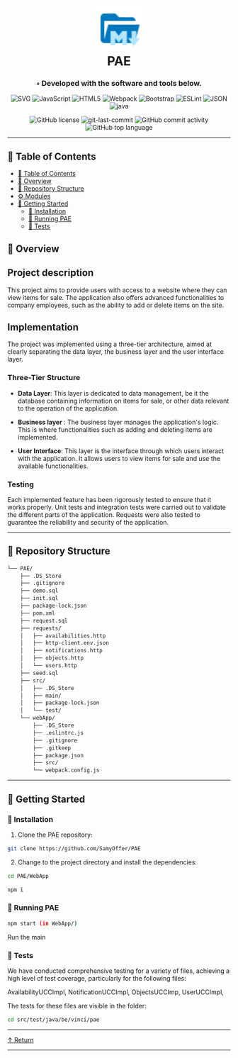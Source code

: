 <div align="center">
<h1 align="center">
<img src="https://raw.githubusercontent.com/PKief/vscode-material-icon-theme/ec559a9f6bfd399b82bb44393651661b08aaf7ba/icons/folder-markdown-open.svg" width="100" />
<br>PAE</h1>
<h3>◦ Developed with the software and tools below.</h3>

<p align="center">
<img src="https://img.shields.io/badge/SVG-FFB13B.svg?style&logo=SVG&logoColor=black" alt="SVG" />
<img src="https://img.shields.io/badge/JavaScript-F7DF1E.svg?style&logo=JavaScript&logoColor=black" alt="JavaScript" />
<img src="https://img.shields.io/badge/HTML5-E34F26.svg?style&logo=HTML5&logoColor=white" alt="HTML5" />
<img src="https://img.shields.io/badge/Webpack-8DD6F9.svg?style&logo=Webpack&logoColor=black" alt="Webpack" />

<img src="https://img.shields.io/badge/Bootstrap-7952B3.svg?style&logo=Bootstrap&logoColor=white" alt="Bootstrap" />
<img src="https://img.shields.io/badge/ESLint-4B32C3.svg?style&logo=ESLint&logoColor=white" alt="ESLint" />
<img src="https://img.shields.io/badge/JSON-000000.svg?style&logo=JSON&logoColor=white" alt="JSON" />
<img src="https://img.shields.io/badge/java-%23ED8B00.svg?style&logo=openjdk&logoColor=white" alt="java" />
</p>
<img src="https://img.shields.io/github/license/SamyOffer/PAE?style&color=5D6D7E" alt="GitHub license" />
<img src="https://img.shields.io/github/last-commit/SamyOffer/PAE?style&color=5D6D7E" alt="git-last-commit" />
<img src="https://img.shields.io/github/commit-activity/m/SamyOffer/PAE?style&color=5D6D7E" alt="GitHub commit activity" />
<img src="https://img.shields.io/github/languages/top/SamyOffer/PAE?style&color=5D6D7E" alt="GitHub top language" />
</div>

---

## 📖 Table of Contents
- [📖 Table of Contents](#-table-of-contents)
- [📍 Overview](#-overview)
- [📂 Repository Structure](#-repository-structure)
- [⚙️ Modules](#modules)
- [🚀 Getting Started](#-getting-started)
    - [🔧 Installation](#-installation)
    - [🤖 Running PAE](#-running-PAE)
    - [🧪 Tests](#-tests)


## 📍 Overview

## Project description

This project aims to provide users with access to a website where they can view items for sale. The application also offers advanced functionalities to company employees, such as the ability to add or delete items on the site.

## Implementation

The project was implemented using a three-tier architecture, aimed at clearly separating the data layer, the business layer and the user interface layer.

### Three-Tier Structure

- **Data Layer**: This layer is dedicated to data management, be it the database containing information on items for sale, or other data relevant to the operation of the application.

- **Business layer** : The business layer manages the application's logic. This is where functionalities such as adding and deleting items are implemented.

- **User Interface**: This layer is the interface through which users interact with the application. It allows users to view items for sale and use the available functionalities.

### Testing

Each implemented feature has been rigorously tested to ensure that it works properly. Unit tests and integration tests were carried out to validate the different parts of the application. Requests were also tested to guarantee the reliability and security of the application.


---

## 📂 Repository Structure

```sh
└── PAE/
    ├── .DS_Store
    ├── .gitignore
    ├── demo.sql
    ├── init.sql
    ├── package-lock.json
    ├── pom.xml
    ├── request.sql
    ├── requests/
    │   ├── availabilities.http
    │   ├── http-client.env.json
    │   ├── notifications.http
    │   ├── objects.http
    │   └── users.http
    ├── seed.sql
    ├── src/
    │   ├── .DS_Store
    │   ├── main/
    │   ├── package-lock.json
    │   └── test/
    └── webApp/
        ├── .DS_Store
        ├── .eslintrc.js
        ├── .gitignore
        ├── .gitkeep
        ├── package.json
        ├── src/
        └── webpack.config.js
```

---

## 🚀 Getting Started

### 🔧 Installation

1. Clone the PAE repository:
```sh
git clone https://github.com/SamyOffer/PAE
```

2. Change to the project directory and install the dependencies:
```sh
cd PAE/WebApp
```
```sh
npm i 
```


### 🤖 Running PAE

```sh
npm start (in WebApp/)
```
Run the main 

### 🧪 Tests

We have conducted comprehensive testing for a variety of files, achieving a high level of test coverage, particularly for the following files:

AvailabilityUCCImpl,
NotificationUCCImpl,
ObjectsUCCImp, 
UserUCCImpl,

The tests for these files are visible in the folder: 
```sh
cd src/test/java/be/vinci/pae
```
---

[↑ Return](#Top)

---
